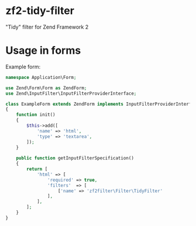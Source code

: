 # zf2-tidy-filter
"Tidy" filter for Zend Framework 2

Usage in forms
==============

Example form:

```php
namespace Application\Form;

use Zend\Form\Form as ZendForm;
use Zend\InputFilter\InputFilterProviderInterface;

class ExampleForm extends ZendForm implements InputFilterProviderInterface
{
    function init()
    {
        $this->add([
            'name' => 'html',
            'type' => 'textarea',
        ]);
    }
    
    public function getInputFilterSpecification()
    {
        return [
            'html' => [
                'required' => true,
                'filters'  => [
                    ['name' => 'zf2filter\Filter\TidyFilter'
                ],
            ],
        ];
    }
}

```
